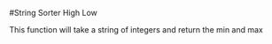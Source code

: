 #String Sorter High Low 

This function will take a string of  integers and return the min and max 
